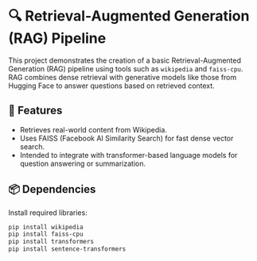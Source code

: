 # 🔍 Retrieval-Augmented Generation (RAG) Pipeline

This project demonstrates the creation of a basic Retrieval-Augmented Generation (RAG) pipeline using tools such as `wikipedia` and `faiss-cpu`. RAG combines dense retrieval with generative models like those from Hugging Face to answer questions based on retrieved context.

## 🚀 Features

- Retrieves real-world content from Wikipedia.
- Uses FAISS (Facebook AI Similarity Search) for fast dense vector search.
- Intended to integrate with transformer-based language models for question answering or summarization.

## 📦 Dependencies

Install required libraries:

```bash
pip install wikipedia
pip install faiss-cpu
pip install transformers
pip install sentence-transformers
